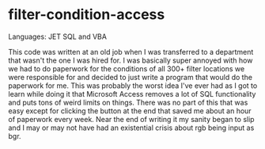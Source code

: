 # filter-condition-access

Languages: JET SQL and VBA

This code was written at an old job when I was transferred to a department that wasn't the one I was hired for. I was basically super annoyed 
with how we had to do paperwork for the conditions of all 300+ filter locations we were responsible for and decided to just write a program that 
would do the paperwork for me. This was probably the worst idea I've ever had as I got to learn while doing it that Microsoft Access removes a lot of 
SQL functionality and puts tons of weird limits on things. There was no part of this that was easy except for clicking the button at the end that saved 
me about an hour of paperwork every week. Near the end of writing it my sanity began to slip and I may or may not have had an existential crisis about 
rgb being input as bgr. 
